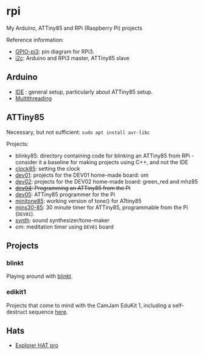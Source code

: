 # rpi
My Arduino, ATTiny85 and RPi (Raspberry Pi) projects

Reference information:


* [GPIO-pi3](GPIO-pi3.md): pin diagram for RPi3.
* [i2c](i2c/README.md): Arduino and RPi3 master, ATTiny85 slave

## Arduino

* [IDE](Arduino-IDE.md) : general setup, particularly about ATTiny85 setup.
* [Multithreading](https://create.arduino.cc/projecthub/reanimationxp/how-to-multithread-an-arduino-protothreading-tutorial-dd2c37)

## ATTiny85

Necessary, but not sufficient:
```sudo apt install avr-libc```

Projects:
* blinky85: directory containing code for blinking an ATTiny85 from RPi - consider it a baseline for making projects using C++, and not the IDE
* [clock85](clock85.md): setting the clock
* [dev01](dev01/README.md): projects for the DEV01 home-made board: om
* [dev02](dev02/README.md): projects for the DEV02 home-made board: green_red and mhz85
* ~~[dev04](dev04/README.md): Programming an ATTiny85 from the Pi~~
* [dev05](dev05/README.md): ATTiny85 programmer for the Pi
* [minitone85](minitone/README.md): working version of tone() for ATtiny85
* [mins30-85](mins30-85/README.md): 30 minute timer for ATTiny85, programmable from the Pi (`DEV01`). 
* [synth](synth/README.md): sound synthesizer/tone-maker
* om: meditation timer using `DEV01` board



## Projects

### blinkt

Playing around with [blinkt](blinkt/README.md).

### edikit1

Projects that come to mind with the CamJam EduKit 1, including
a self-destruct sequence [here](edukit1/README.md).




## Hats

* [Explorer HAT pro](https://shop.pimoroni.com/products/explorer-hat)
